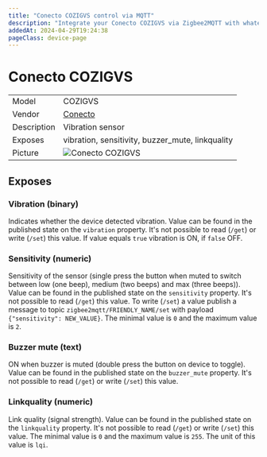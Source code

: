 ```yaml
---
title: "Conecto COZIGVS control via MQTT"
description: "Integrate your Conecto COZIGVS via Zigbee2MQTT with whatever smart home infrastructure you are using without the vendor's bridge or gateway."
addedAt: 2024-04-29T19:24:38
pageClass: device-page
---
```


<!-- !!!! -->
<!-- ATTENTION: This file is auto-generated through docgen! -->
<!-- You can only edit the "Notes"-Section between the two comment lines "Notes BEGIN" and "Notes END". -->
<!-- Do not use h1 or h2 heading within "## Notes"-Section. -->
<!-- !!!! -->

# Conecto COZIGVS

|     |     |
|-----|-----|
| Model | COZIGVS  |
| Vendor  | [Conecto](/supported-devices/#v=Conecto)  |
| Description | Vibration sensor |
| Exposes | vibration, sensitivity, buzzer_mute, linkquality |
| Picture | ![Conecto COZIGVS](https://www.zigbee2mqtt.io/images/devices/COZIGVS.png) |


<!-- Notes BEGIN: You can edit here. Add "## Notes" headline if not already present. -->


<!-- Notes END: Do not edit below this line -->




## Exposes

### Vibration (binary)
Indicates whether the device detected vibration.
Value can be found in the published state on the `vibration` property.
It's not possible to read (`/get`) or write (`/set`) this value.
If value equals `true` vibration is ON, if `false` OFF.

### Sensitivity (numeric)
Sensitivity of the sensor (single press the button when muted to switch between low (one beep), medium (two beeps) and max (three beeps)).
Value can be found in the published state on the `sensitivity` property.
It's not possible to read (`/get`) this value.
To write (`/set`) a value publish a message to topic `zigbee2mqtt/FRIENDLY_NAME/set` with payload `{"sensitivity": NEW_VALUE}`.
The minimal value is `0` and the maximum value is `2`.

### Buzzer mute (text)
ON when buzzer is muted (double press the button on device to toggle).
Value can be found in the published state on the `buzzer_mute` property.
It's not possible to read (`/get`) or write (`/set`) this value.

### Linkquality (numeric)
Link quality (signal strength).
Value can be found in the published state on the `linkquality` property.
It's not possible to read (`/get`) or write (`/set`) this value.
The minimal value is `0` and the maximum value is `255`.
The unit of this value is `lqi`.

